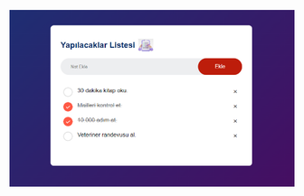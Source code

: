 ![image alt](https://github.com/sumeyycakir/Login-Sign-Up-Form-Using-React-JS/blob/9402354f01faab45b4b774340c2c3cafc1240a4d/Ekran%20g%C3%B6r%C3%BCnt%C3%BCs%C3%BC%202024-10-17%20223434.png)
